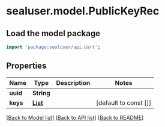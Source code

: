 # sealuser.model.PublicKeyRec

## Load the model package
```dart
import 'package:sealuser/api.dart';
```

## Properties
Name | Type | Description | Notes
------------ | ------------- | ------------- | -------------
**uuid** | **String** |  | 
**keys** | [**List<PublicKey>**](PublicKey.md) |  | [default to const []]

[[Back to Model list]](../README.md#documentation-for-models) [[Back to API list]](../README.md#documentation-for-api-endpoints) [[Back to README]](../README.md)


